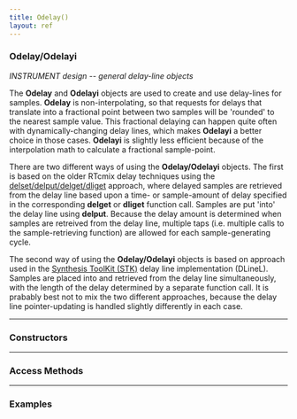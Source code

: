 ```yaml
---
title: Odelay()
layout: ref
---
```


### Odelay/Odelayi

*INSTRUMENT design -- general delay-line objects*  
  
The **Odelay** and **Odelayi** objects are used to create and use
delay-lines for samples. **Odelay** is non-interpolating, so that
requests for delays that translate into a fractional point between two
samples will be 'rounded' to the nearest sample value. This fractional
delaying can happen quite often with dynamically-changing delay lines,
which makes **Odelayi** a better choice in those cases. **Odelayi** is
slightly less efficient because of the interpolation math to calculate a
fractional sample-point.

There are two different ways of using the **Odelay/Odelayi** objects.
The first is based on the older RTcmix delay techniques using the
[delset/delput/delget/dliget](delget.html) approach, where delayed
samples are retrieved from the delay line based upon a time- or
sample-amount of delay specified in the corresponding **delget** or
**dliget** function call. Samples are put 'into' the delay line using
**delput**. Because the delay amount is determined when samples are
retreived from the delay line, multiple taps (i.e. multiple calls to the
sample-retrieving function) are allowed for each sample-generating
cycle.

The second way of using the **Odelay/Odelayi** objects is based on
approach used in the [Synthesis ToolKit (STK)](https://ccrma.stanford.edu/software/stk) delay line
implementation (DLineL). Samples are placed into and retrieved from the
delay line simultaneously, with the length of the delay determined by a
separate function call. It is prabably best not to mix the two different
approaches, because the delay line pointer-updating is handled slightly
differently in each case.

-----

### Constructors

-----

### Access Methods

-----

### Examples
